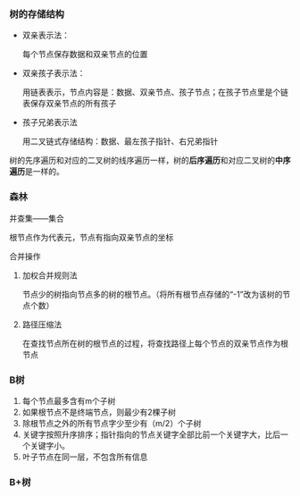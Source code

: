 ### 树的存储结构

- 双亲表示法：

  每个节点保存数据和双亲节点的位置

- 双亲孩子表示法：

  用链表表示，节点内容是：数据、双亲节点、孩子节点；在孩子节点里是个链表保存双亲节点的所有孩子

- 孩子兄弟表示法

  用二叉链式存储结构：数据、最左孩子指针、右兄弟指针



树的先序遍历和对应的二叉树的线序遍历一样，树的**后序遍历**和对应二叉树的**中序遍历**是一样的。



### 森林

并查集——集合

根节点作为代表元，节点有指向双亲节点的坐标

合并操作

1. 加权合并规则法

   节点少的树指向节点多的树的根节点。（将所有根节点存储的“-1”改为该树的节点个数）

2. 路径压缩法

   在查找节点所在树的根节点的过程，将查找路径上每个节点的双亲节点作为根节点



### B树

1. 每个节点最多含有m个子树
2. 如果根节点不是终端节点，则最少有2棵子树
3. 除根节点之外的所有节点字少至少有（m/2）个子树
4. 关键字按照升序排序；指针指向的节点关键字全部比前一个关键字大，比后一个关键字小。
5. 叶子节点在同一层，不包含所有信息

### B+树

